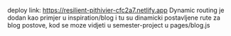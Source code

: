 deploy link: https://resilient-pithivier-cfc2a7.netlify.app
Dynamic routing je dodan kao primjer u inspiration/blog i tu su dinamicki postavljene rute za blog postove,
kod se moze vidjeti u semester-project u pages/blog.js
